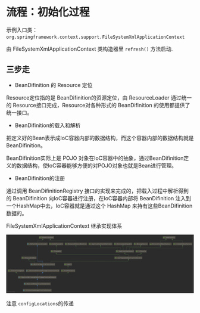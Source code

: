 # 流程：初始化过程

示例入口类：`org.springframework.context.support.FileSystemXmlApplicationContext`

由 FileSystemXmlApplicationContext 类构造器里 `refresh()` 方法启动.

##  三步走

- BeanDifinition 的 Resource 定位

Resource定位指的是 BeanDifinition的资源定位，由 ResourceLoader 通过统一的 Resource接口完成，Resource对各种形式的 BeanDifinition 的使用都提供了统一接口。

- BeanDifinition的载入和解析

把定义好的Bean表示成IoC容器内部的数据结构，而这个容器内部的数据结构就是BeanDifinition。

BeanDifinition实际上是 POJO 对象在IoC容器中的抽象，通过BeanDifinition定义的数据结构，使IoC容器能够方便的对POJO对象也就是Bean进行管理。

- BeanDifinition的注册

通过调用 BeanDifinitionRegistry 接口的实现来完成的，把载入过程中解析得到的 BeanDifinition 向IoC容器进行注册，在IoC容器内部将 BeanDifinition 注入到一个HashMap中去，IoC容器就是通过这个 HashMap 来持有这些BeanDifinition数据的。

FileSystemXmlApplicationContext 继承实现体系

![FileSystemXmlApplicationContext](images/FileSystemXmlApplicationContext.png)

注意 `configLocations`的传递
